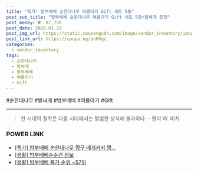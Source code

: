 ```yaml
--- 
title: "특가! 밤부베베 순한대나무 여름아기 Gift 세트 5종" 
post_sub_title: "밤부베베 순한대나무 여름아기 Gift 세트 5종+발싸개 증정" 
post_money: ₩. 87,750 
post_date: 2020.01.29 
post_img_url: https://static.coupangcdn.com/image/vendor_inventory/images/2018/11/07/9/1/cea94c22-33d7-4318-be03-22b51b204f60.JPG 
post_link_url: https://coupa.ng/bnHVgc 
categories: 
  - vendor_inventory 
tags: 
  - 순한대나무 
  - 발싸개 
  - 밤부베베 
  - 여름아기 
  - Gift 
--- 
```

  #순한대나무 #발싸개 #밤부베베 #여름아기 #Gift 
<hr> 

> 한 시대의 철학은 다음 시대에서는 평범한 상식에 불과하다. - 헨리 W. 비치 


### POWER LINK

* <a href="https://blog.naver.com/santokki14/221789000750" target="_blank">[특가] 밤부베베 순한대나무 짱구 베개커버 짱...</a>
* <a href="https://blog.naver.com/fasyy4321/221763602472" target="_blank"> [생활] 밤부베베손수건 정보 </a>
* <a href="https://blog.naver.com/sakai111/221788373439" target="_blank"> [생활] 밤부베베 특가 순위 ~57위</a>
